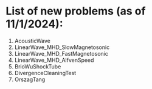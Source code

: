 # List of new problems (as of 11/1/2024):
1) AcousticWave
2) LinearWave_MHD_SlowMagnetosonic
3) LinearWave_MHD_FastMagnetosonic
4) LinearWave_MHD_AlfvenSpeed
5) BrioWuShockTube
6) DivergenceCleaningTest
7) OrszagTang
